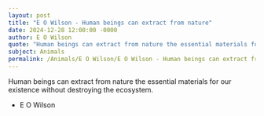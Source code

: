 ```yaml
---
layout: post
title: "E O Wilson - Human beings can extract from nature"
date: 2024-12-28 12:00:00 -0000
author: E O Wilson
quote: "Human beings can extract from nature the essential materials for our existence without destroying the ecosystem."
subject: Animals
permalink: /Animals/E O Wilson/E O Wilson - Human beings can extract from nature
---
```


Human beings can extract from nature the essential materials for our existence without destroying the ecosystem.

- E O Wilson
